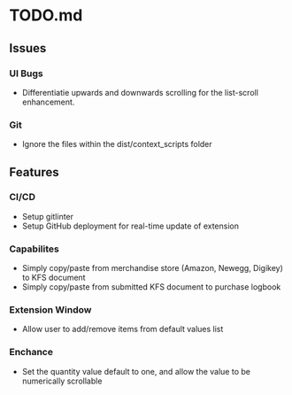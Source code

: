 # **TODO.md**
## **Issues**
### UI Bugs
- Differentiatie upwards and downwards scrolling for the list-scroll enhancement. 

### Git
- Ignore the files within the dist/context_scripts folder


## **Features**
### CI/CD
- Setup gitlinter
- Setup GitHub deployment for real-time update of extension

### Capabilites
- Simply copy/paste from merchandise store (Amazon, Newegg, Digikey) to KFS document
- Simply copy/paste from submitted KFS document to purchase logbook

### Extension Window
- Allow user to add/remove items from default values list

### Enchance
- Set the quantity value default to one, and allow the value to be numerically scrollable 

